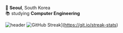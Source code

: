 📍 **Seoul**, South Korea  
📚 studying **Computer Engineering**

![header](https://capsule-render.vercel.app/api?type=wave&theme=cobalt&height=300&section=header&text=go-wt-flow%20render&fontSize=90)
![GitHub Streak](https://streak-stats.demolab.com/?user=go-wt-flow&theme=dark)](https://git.io/streak-stats)

